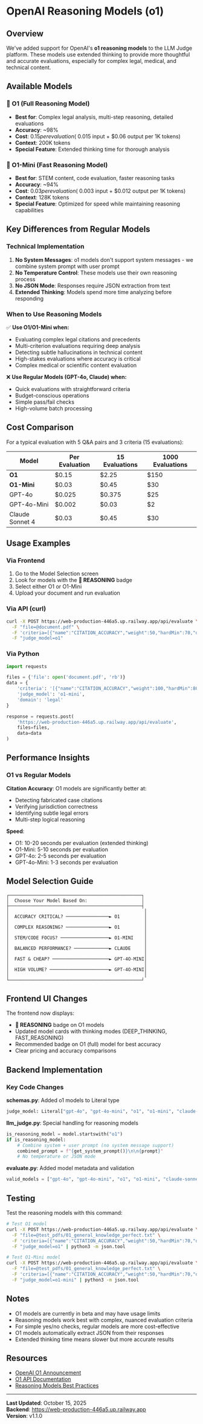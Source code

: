 # OpenAI Reasoning Models (o1)

## Overview

We've added support for OpenAI's **o1 reasoning models** to the LLM Judge platform. These models use extended thinking to provide more thoughtful and accurate evaluations, especially for complex legal, medical, and technical content.

## Available Models

### 🧠 O1 (Full Reasoning Model)
- **Best for**: Complex legal analysis, multi-step reasoning, detailed evaluations
- **Accuracy**: ~98%
- **Cost**: $0.15 per evaluation (~$0.015 input + $0.06 output per 1K tokens)
- **Context**: 200K tokens
- **Special Feature**: Extended thinking time for thorough analysis

### 🧠 O1-Mini (Fast Reasoning Model)
- **Best for**: STEM content, code evaluation, faster reasoning tasks
- **Accuracy**: ~94%
- **Cost**: $0.03 per evaluation (~$0.003 input + $0.012 output per 1K tokens)
- **Context**: 128K tokens
- **Special Feature**: Optimized for speed while maintaining reasoning capabilities

## Key Differences from Regular Models

### Technical Implementation
1. **No System Messages**: o1 models don't support system messages - we combine system prompt with user prompt
2. **No Temperature Control**: These models use their own reasoning process
3. **No JSON Mode**: Responses require JSON extraction from text
4. **Extended Thinking**: Models spend more time analyzing before responding

### When to Use Reasoning Models

✅ **Use O1/O1-Mini when:**
- Evaluating complex legal citations and precedents
- Multi-criterion evaluations requiring deep analysis
- Detecting subtle hallucinations in technical content
- High-stakes evaluations where accuracy is critical
- Complex medical or scientific content evaluation

❌ **Use Regular Models (GPT-4o, Claude) when:**
- Quick evaluations with straightforward criteria
- Budget-conscious operations
- Simple pass/fail checks
- High-volume batch processing

## Cost Comparison

For a typical evaluation with 5 Q&A pairs and 3 criteria (15 evaluations):

| Model | Per Evaluation | 15 Evaluations | 1000 Evaluations |
|-------|---------------|----------------|------------------|
| **O1** | $0.15 | $2.25 | $150 |
| **O1-Mini** | $0.03 | $0.45 | $30 |
| GPT-4o | $0.025 | $0.375 | $25 |
| GPT-4o-Mini | $0.002 | $0.03 | $2 |
| Claude Sonnet 4 | $0.03 | $0.45 | $30 |

## Usage Examples

### Via Frontend
1. Go to the Model Selection screen
2. Look for models with the **🧠 REASONING** badge
3. Select either O1 or O1-Mini
4. Upload your document and run evaluation

### Via API (curl)
```bash
curl -X POST https://web-production-446a5.up.railway.app/api/evaluate \
  -F "file=@document.pdf" \
  -F 'criteria=[{"name":"CITATION_ACCURACY","weight":50,"hardMin":70,"description":"Check legal citations"},{"name":"LEGAL_REASONING","weight":50,"hardMin":60,"description":"Evaluate legal reasoning"}]' \
  -F "judge_model=o1"
```

### Via Python
```python
import requests

files = {'file': open('document.pdf', 'rb')}
data = {
    'criteria': '[{"name":"CITATION_ACCURACY","weight":100,"hardMin":80,"description":"Check citations"}]',
    'judge_model': 'o1-mini',
    'domain': 'legal'
}

response = requests.post(
    'https://web-production-446a5.up.railway.app/api/evaluate',
    files=files,
    data=data
)
```

## Performance Insights

### O1 vs Regular Models

**Citation Accuracy**: O1 models are significantly better at:
- Detecting fabricated case citations
- Verifying jurisdiction correctness
- Identifying subtle legal errors
- Multi-step logical reasoning

**Speed**:
- O1: 10-20 seconds per evaluation (extended thinking)
- O1-Mini: 5-10 seconds per evaluation
- GPT-4o: 2-5 seconds per evaluation
- GPT-4o-Mini: 1-3 seconds per evaluation

## Model Selection Guide

```
┌─────────────────────────────────────────────────┐
│  Choose Your Model Based On:                    │
├─────────────────────────────────────────────────┤
│                                                  │
│  ACCURACY CRITICAL? ────────────────► O1         │
│                                                  │
│  COMPLEX REASONING? ────────────────► O1         │
│                                                  │
│  STEM/CODE FOCUS? ──────────────────► O1-MINI    │
│                                                  │
│  BALANCED PERFORMANCE? ─────────────► CLAUDE     │
│                                                  │
│  FAST & CHEAP? ─────────────────────► GPT-4O-MINI│
│                                                  │
│  HIGH VOLUME? ──────────────────────► GPT-4O-MINI│
│                                                  │
└─────────────────────────────────────────────────┘
```

## Frontend UI Changes

The frontend now displays:
- **🧠 REASONING** badge on O1 models
- Updated model cards with thinking modes (DEEP_THINKING, FAST_REASONING)
- Recommended badge on O1 (full) model for best accuracy
- Clear pricing and accuracy comparisons

## Backend Implementation

### Key Code Changes

**schemas.py**: Added o1 models to Literal type
```python
judge_model: Literal["gpt-4o", "gpt-4o-mini", "o1", "o1-mini", "claude-sonnet-4"]
```

**llm_judge.py**: Special handling for reasoning models
```python
is_reasoning_model = model.startswith("o1")
if is_reasoning_model:
    # Combine system + user prompt (no system message support)
    combined_prompt = f"{get_system_prompt()}\n\n{prompt}"
    # No temperature or JSON mode
```

**evaluate.py**: Added model metadata and validation
```python
valid_models = ["gpt-4o", "gpt-4o-mini", "o1", "o1-mini", "claude-sonnet-4"]
```

## Testing

Test the reasoning models with this command:

```bash
# Test O1 model
curl -X POST https://web-production-446a5.up.railway.app/api/evaluate \
  -F "file=@test_pdfs/01_general_knowledge_perfect.txt" \
  -F 'criteria=[{"name":"CITATION_ACCURACY","weight":50,"hardMin":70,"description":"Check legal citations"},{"name":"LEGAL_REASONING","weight":50,"hardMin":60,"description":"Evaluate legal reasoning"}]' \
  -F "judge_model=o1" | python3 -m json.tool

# Test O1-Mini model
curl -X POST https://web-production-446a5.up.railway.app/api/evaluate \
  -F "file=@test_pdfs/01_general_knowledge_perfect.txt" \
  -F 'criteria=[{"name":"CITATION_ACCURACY","weight":50,"hardMin":70,"description":"Check legal citations"},{"name":"LEGAL_REASONING","weight":50,"hardMin":60,"description":"Evaluate legal reasoning"}]' \
  -F "judge_model=o1-mini" | python3 -m json.tool
```

## Notes

- O1 models are currently in beta and may have usage limits
- Reasoning models work best with complex, nuanced evaluation criteria
- For simple yes/no checks, regular models are more cost-effective
- O1 models automatically extract JSON from their responses
- Extended thinking time means slower but more accurate results

## Resources

- [OpenAI O1 Announcement](https://openai.com/blog/introducing-openai-o1)
- [O1 API Documentation](https://platform.openai.com/docs/models/o1)
- [Reasoning Models Best Practices](https://platform.openai.com/docs/guides/reasoning)

---

**Last Updated**: October 15, 2025  
**Backend**: https://web-production-446a5.up.railway.app  
**Version**: v1.1.0
